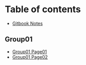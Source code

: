 # Table of contents

* [Gitbook Notes](README.md)

## Group01

* [Group01 Page01](group01/group01-page01.md)
* [Group01 Page02](group01/group01-page02.md)

